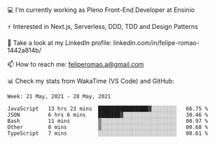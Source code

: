 💻 I'm currently working as Pleno Front-End Developer at Ensinio

⚡ Interested in Next.js, Serverless, DDD, TDD and Design Patterns

👥 Take a look at my LinkedIn profile: linkedin.com/in/felipe-romao-1442a814b/

📫 How to reach me: feliperomao.a@gmail.com

📊 Check my stats from WakaTime (VS Code) and GitHub:

<!--START_SECTION:waka-->
```text
Week: 21 May, 2021 - 28 May, 2021

JavaScript   13 hrs 23 mins  ████████████████▓░░░░░░░░   66.75 % 
JSON         6 hrs 6 mins    ███████▓░░░░░░░░░░░░░░░░░   30.46 % 
Bash         11 mins         ▒░░░░░░░░░░░░░░░░░░░░░░░░   00.97 % 
Other        8 mins          ▒░░░░░░░░░░░░░░░░░░░░░░░░   00.68 % 
TypeScript   7 mins          ░░░░░░░░░░░░░░░░░░░░░░░░░   00.61 % 
```
<!--END_SECTION:waka-->
